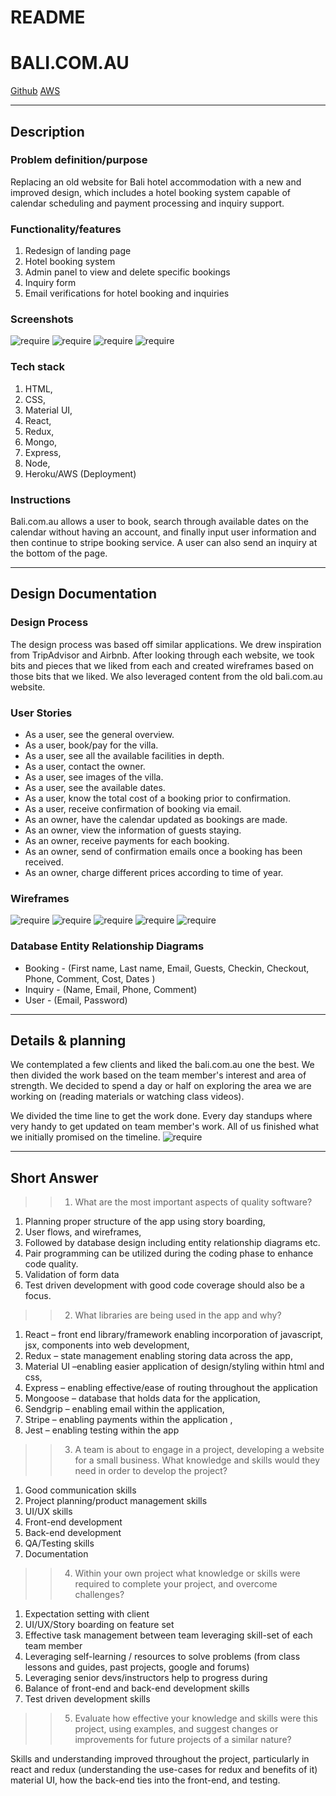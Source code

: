 # README

# BALI.COM.AU

[Github](https://github.com/ImBlakeDoyle/js_final_assignment)
[AWS](http://bali-villa.s3-website-ap-southeast-2.amazonaws.com/)

---

## Description
### Problem definition/purpose
Replacing an old website for Bali hotel accommodation with a new and improved design, which includes a hotel booking system capable of calendar scheduling and payment processing and inquiry support.

### Functionality/features
1. Redesign of landing page
2. Hotel booking system
3. Admin panel to view and delete specific bookings
4. Inquiry form
5. Email verifications for hotel booking and inquiries


### Screenshots
![require](docs/screen1.png)
![require](docs/screen2.png)
![require](docs/screen3.png)
![require](docs/screen4.png)

### Tech stack
1. HTML, 
2. CSS, 
3. Material UI, 
4. React, 
5. Redux, 
6. Mongo, 
7. Express, 
8. Node, 
9. Heroku/AWS (Deployment)

### Instructions
Bali.com.au allows a user to book, search through available dates on the calendar without having an account, and finally input user information and then continue to stripe booking service. A user can also send an inquiry at the bottom of the page. 

---

## Design Documentation
### Design Process
The design process was based off similar applications. We drew inspiration from TripAdvisor and Airbnb. After looking through each website, we took bits and pieces that we liked from each and created wireframes based on those bits that we liked. We also leveraged content from the old bali.com.au website. 

### User Stories
* As a user, see the general overview.
* As a user, book/pay for the villa.
* As a user, see all the available facilities in depth.
* As a user, contact the owner.
* As a user, see images of the villa.
* As a user, see the available dates.
* As a user, know the total cost of a booking prior to confirmation.
* As a user, receive confirmation of booking via email.
* As an owner, have the calendar updated as bookings are made.
* As an owner, view the information of guests staying.
* As an owner, receive payments for each booking.
* As an owner, send of confirmation emails once a booking has been received.
* As an owner, charge different prices according to time of year.

### Wireframes
![require](docs/wireframe1.png)
![require](docs/wireframe2.png)
![require](docs/wireframe3.png)
![require](docs/wireframe4.png)
![require](docs/wireframe5.png)

### Database Entity Relationship Diagrams
* Booking - (First name, Last name, Email, Guests, Checkin, Checkout, Phone, Comment, Cost, Dates )
* Inquiry - (Name, Email, Phone, Comment)
* User - (Email, Password)

---

## Details & planning
We contemplated a few clients and liked the bali.com.au one the best.
We then divided the work based on the team member's interest and area of strength. We decided to spend a day or half on exploring the area we are working on (reading materials or watching class videos).

We divided the time line to get the work done. Every day standups where very handy to get updated on team member's work. All of us finished what we initially promised on the timeline.
![require](docs/trello1.png)


---

## Short Answer

>>1. What are the most important aspects of quality software?

1. Planning proper structure of the app using story boarding, 
2. User flows, and wireframes, 
3. Followed by database design including entity relationship diagrams etc. 
4. Pair programming can be utilized during the coding phase to enhance code quality.
5. Validation of form data 
6. Test driven development with good code coverage should also be a focus.

>> 2. What libraries are being used in the app and why?

1. React – front end library/framework enabling incorporation of javascript, jsx, components into web development, 
2. Redux – state management enabling storing data across the app, 
3. Material UI –enabling easier application of design/styling within html and css, 
4. Express – enabling effective/ease of routing throughout the application
5. Mongoose – database that holds data for the application, 
6. Sendgrip – enabling email within the application, 
7. Stripe – enabling payments within the application , 
8. Jest – enabling testing within the app


>>3. A team is about to engage in a project, developing a website for a small business. What knowledge and skills would they need in order to develop the project?

1. Good communication skills 
2. Project planning/product management skills 
3. UI/UX skills 
4. Front-end development 
5. Back-end development 
6. QA/Testing skills
7. Documentation


>>4. Within your own project what knowledge or skills were required to complete your project, and overcome challenges? 

1. Expectation setting with client
2. UI/UX/Story boarding on feature set
3.  Effective task management between team leveraging skill-set of each team member
4. Leveraging self-learning / resources to solve problems (from class lessons and guides, past projects, google and forums)
5. Leveraging senior devs/instructors help to progress during 
6. Balance of front-end and back-end development skills
7. Test driven development skills
 

>>5. Evaluate how effective your knowledge and skills were this project, using examples, and suggest changes or improvements for future projects of a similar nature? 

Skills and understanding improved throughout the project, particularly in react and redux (understanding the use-cases for redux and benefits of it) material UI, how the back-end ties into the front-end, and testing.
